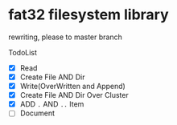 # fat32 filesystem library
rewriting, please to master branch

TodoList
- [x] Read
- [x] Create File AND Dir
- [x] Write(OverWritten and Append)
- [x] Create File AND Dir Over Cluster
- [x] ADD `.` AND `..` Item
- [ ] Document
